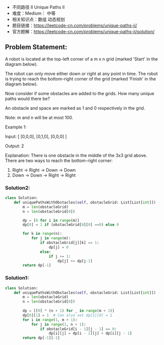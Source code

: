 * 不同路径 II Unique Paths II
* 难度：Medium｜ 中等
* 相关知识点：数组 动态规划
* 题目链接：https://leetcode-cn.com/problems/unique-paths-ii/
* 官方题解：https://leetcode-cn.com/problems/unique-paths-ii/solution/

## Problem Statement:

A robot is located at the top-left corner of a m x n grid (marked 'Start' in the diagram below).

The robot can only move either down or right at any point in time. The robot is trying to reach the bottom-right corner of the grid (marked 'Finish' in the diagram below).

Now consider if some obstacles are added to the grids. How many unique paths would there be?

An obstacle and space are marked as 1 and 0 respectively in the grid.

Note: m and n will be at most 100.

Example 1:

Input:
[
  [0,0,0],
  [0,1,0],
  [0,0,0]
]

Output: 2

Explanation:
There is one obstacle in the middle of the 3x3 grid above.
There are two ways to reach the bottom-right corner:
1. Right -> Right -> Down -> Down
2. Down -> Down -> Right -> Right

### Solution2:
```python
class Solution:
    def uniquePathsWithObstacles(self, obstacleGrid: List[List[int]]) -> int:
        m = len(obstacleGrid)
        n = len(obstacleGrid[0])

        dp = [0 for i in range(m)]
        dp[0] = 1 if (obstacleGrid[0][0] ==0) else 0

        for k in range(n):
            for j in range(m):
                if obstacleGrid[j][k] == 1:
                    dp[j] = 0
                else:
                    if j >= 1:
                        dp[j] += dp[j-1]
        return dp[-1]
```

### Solution1:
```python
class Solution:
    def uniquePathsWithObstacles(self, obstacleGrid: List[List[int]]) -> int:
        m = len(obstacleGrid)
        n = len(obstacleGrid[0])
        
        dp = [[0] * (n + 1) for _ in range(m + 1)]
        dp[0][1] = 1  # Can also set dp[1][0] = 1
        for i in range(1, m + 1):
            for j in range(1, n + 1):
                if obstacleGrid[i - 1][j - 1] == 0:
                    dp[i][j] = dp[i - 1][j] + dp[i][j - 1]
        return dp[-1][-1]
```
